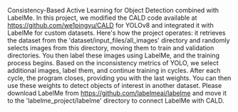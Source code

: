 Consistency-Based Active Learning for Object Detection combined with LabelMe. In this project, we modified the CALD code available at https://github.com/we1pingyu/CALD for YOLOv8 and integrated it with LabelMe for custom datasets. Here's how the project operates: it retrieves the dataset from the 'dataset/input_files/all_images' directory and randomly selects images from this directory, moving them to train and validation directories. You then label these images using LabelMe, and the training process begins. Based on the inconsistency metrics of YOLO, we select additional images, label them, and continue training in cycles. After each cycle, the program closes, providing you with the last weights. You can then use these weights to detect objects of interest in another dataset. Please download LabelMe from https://github.com/labelmeai/labelme and move it to the 'labelme_project/labelme' directory to connect LabelMe with CALD.
